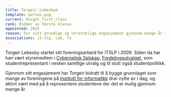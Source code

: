 ```yaml
---
title: Torgeir Lebesbye
template: person.pug
current: knight_first_class
rank: Ridder av første klasse
appointed: 2015
reason: For sitt grundige og utrettelige engasjement gjennom mange år tildeles Torgeir Lebesby graden Ridder av første klasse av Hennes Majestet Keiserpingvinen den Fornemmes orden.
associations: it-slp, cyb, fu
---
```


Torgeir Lebesby startet sitt foreningsarbeid for ITSLP i 2009. Siden da har han vært styremedlem i [Cybernetisk Selskap](http://cyb.no/), [Fordelingsutvalget](http://fordelingsutvalget.com/), som studentrepresentant i nesten samtlige utvalg og til slutt også studentpolitikk.

Gjennom sitt engasjement har Torgeir bidratt til å bygge grunnlaget som mange av foreningene på [Institutt for informatikk](http://ifi.uio.no/) drar nytte av i dag, og aktivt vært med på å representere studentene der det er mulig gjennom mange år.